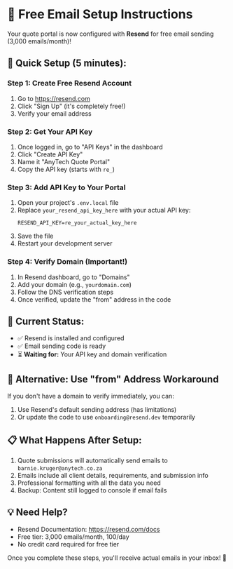 
# 📧 Free Email Setup Instructions

Your quote portal is now configured with **Resend** for free email sending (3,000 emails/month)!

## 🚀 Quick Setup (5 minutes):

### Step 1: Create Free Resend Account
1. Go to https://resend.com
2. Click "Sign Up" (it's completely free!)
3. Verify your email address

### Step 2: Get Your API Key
1. Once logged in, go to "API Keys" in the dashboard
2. Click "Create API Key"
3. Name it "AnyTech Quote Portal"
4. Copy the API key (starts with `re_`)

### Step 3: Add API Key to Your Portal
1. Open your project's `.env.local` file
2. Replace `your_resend_api_key_here` with your actual API key:
   ```
   RESEND_API_KEY=re_your_actual_key_here
   ```
3. Save the file
4. Restart your development server

### Step 4: Verify Domain (Important!)
1. In Resend dashboard, go to "Domains"
2. Add your domain (e.g., `yourdomain.com`)
3. Follow the DNS verification steps
4. Once verified, update the "from" address in the code

## 🎯 Current Status:
- ✅ Resend is installed and configured
- ✅ Email sending code is ready
- ⏳ **Waiting for:** Your API key and domain verification

## 🔧 Alternative: Use "from" Address Workaround
If you don't have a domain to verify immediately, you can:
1. Use Resend's default sending address (has limitations)
2. Or update the code to use `onboarding@resend.dev` temporarily

## 📋 What Happens After Setup:
1. Quote submissions will automatically send emails to `barnie.kruger@anytech.co.za`
2. Emails include all client details, requirements, and submission info
3. Professional formatting with all the data you need
4. Backup: Content still logged to console if email fails

## 💡 Need Help?
- Resend Documentation: https://resend.com/docs
- Free tier: 3,000 emails/month, 100/day
- No credit card required for free tier

Once you complete these steps, you'll receive actual emails in your inbox! 🎉
